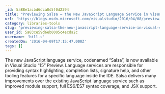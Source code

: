 ```yaml
---
_id: 5a88e1acbd6dca0d5f0d2394
title: "Previewing Salsa – the New JavaScript Language Service in Visual Studio 15"
url: 'https://blogs.msdn.microsoft.com/visualstudio/2016/04/08/previewing-salsa-javascript-language-service-visual-studio-15/'
category: libraries-tools
slug: 'previewing-salsa-the-new-javascript-language-service-in-visual-studio-15'
user_id: 5a83ce59d6eb0005c4ecda2c
username: 'bill-s'
createdOn: '2016-04-09T17:15:47.000Z'
tags: []
---
```


The new JavaScript language service, codenamed “Salsa”, is now available in Visual Studio “15” Preview. Language services are responsible for providing syntax highlighting, completion lists, signature help, and other tooling features for a specific language inside the IDE. Salsa delivers many improvements over the existing JavaScript language service such as improved module support, full ES6/ES7 syntax coverage, and JSX support.
